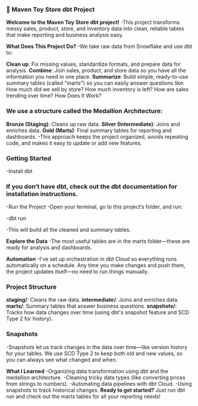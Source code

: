 ### 🛒 Maven Toy Store dbt Project
**Welcome to the Maven Toy Store dbt project!**
 -This project transforms messy sales, product, store, and inventory data into clean, reliable tables that make reporting and business analysis easy.

**What Does This Project Do?**
 -We take raw data from Snowflake and use dbt to:

**Clean up**: Fix missing values, standardize formats, and prepare data for analysis.
**Combine**: Join sales, product, and store data so you have all the information you need in one place.
**Summarize**: Build simple, ready-to-use summary tables (called "marts") so you can easily answer questions like:
How much did we sell by store?
How much inventory is left?
How are sales trending over time?
How Does It Work?
### We use a structure called the Medallion Architecture:

**Bronze (Staging)**: Cleans up raw data.
**Silver (Intermediate)**: Joins and enriches data.
**Gold (Marts)**: Final summary tables for reporting and dashboards.
 -This approach keeps the project organized, avoids repeating code, and makes it easy to update or add new features.

### Getting Started
 -Install dbt
 
### If you don’t have dbt, check out the dbt documentation for installation instructions.

 -Run the Project
 -Open your terminal, go to this project’s folder, and run:

 -dbt run

 -This will build all the cleaned and summary tables.

**Explore the Data**
 -The most useful tables are in the marts folder—these are ready for analysis and dashboards.

**Automation**
 -I've set up orchestration in dbt Cloud so everything runs automatically on a schedule. Any time you make changes and push them, the project updates itself—no need to run things manually.

### Project Structure
**staging/**: Cleans the raw data.
**intermediate/**: Joins and enriches data.
**marts/**: Summary tables that answer business questions.
**snapshots/**: Tracks how data changes over time (using dbt's snapshot feature and SCD Type 2 for history).
### Snapshots
 -Snapshots let us track changes in the data over time—like version history for your tables. We use SCD Type 2 to keep both old and new values, so you can always see what changed and when.

**What I Learned**
 -Organizing data transformation using dbt and the medallion architecture.
 -Cleaning tricky data types (like converting prices from strings to numbers).
 -Automating data pipelines with dbt Cloud.
 -Using snapshots to track historical changes.
**Ready to get started?**
Just run dbt run and check out the marts tables for all your reporting needs!
